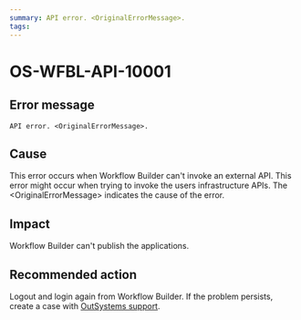 ```yaml
---
summary: API error. <OriginalErrorMessage>.
tags:
---
```


# OS-WFBL-API-10001

## Error message

`API error. <OriginalErrorMessage>.`

## Cause

This error occurs when Workflow Builder can't invoke an external API. This error might occur when trying to invoke the users infrastructure APIs.
The &lt;OriginalErrorMessage&gt; indicates the cause of the error.

## Impact

Workflow Builder can't publish the applications.

## Recommended action

Logout and login again from Workflow Builder. If the problem persists, create a case with [OutSystems support](https://success.outsystems.com/Support).
